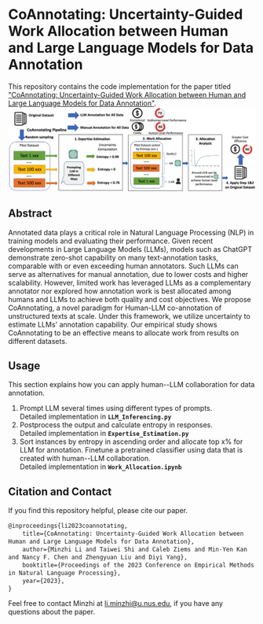 # CoAnnotating: Uncertainty-Guided Work Allocation between Human and Large Language Models for Data Annotation
This repository contains the code implementation for the paper titled ["CoAnnotating: Uncertainty-Guided Work Allocation between Human and Large Language Models for Data Annotation"](https://arxiv.org/abs/2310.15638v1).
<img src="img/pipeline2.png">

## Abstract
Annotated data plays a critical role in Natural Language Processing (NLP) in training models and evaluating their performance. Given recent developments in Large Language Models (LLMs), models such as ChatGPT demonstrate zero-shot capability on many text-annotation tasks, comparable with or even exceeding human annotators. Such LLMs can serve as alternatives for manual annotation, due to lower costs and higher scalability. However, limited work has leveraged LLMs as a complementary annotator nor explored how annotation work is best allocated among humans and LLMs to achieve both quality and cost objectives. We propose CoAnnotating, a novel paradigm for Human-LLM co-annotation of unstructured texts at scale. Under this framework, we utilize uncertainty to estimate LLMs' annotation capability. Our empirical study shows CoAnnotating to be an effective means to allocate work from results on different datasets.

## Usage
This section explains how you can apply human--LLM collaboration for data annotation.
1. Prompt LLM several times using different types of prompts.\
Detailed implementation in **`LLM_Inferencing.py`**
2. Postprocess the output and calculate entropy in responses.\
Detailed implementation in **`Expertise_Estimation.py`**
3. Sort instances by entropy in ascending order and allocate top x% for LLM for annotation. Finetune a pretrained classifier using data that is created with human--LLM collaboration.\
Detailed implementation in **`Work_Allocation.ipynb`**

## Citation and Contact
If you find this repository helpful, please cite our paper.

```
@inproceedings{li2023coannotating,
    title={CoAnnotating: Uncertainty-Guided Work Allocation between Human and Large Language Models for Data Annotation},
    author={Minzhi Li and Taiwei Shi and Caleb Ziems and Min-Yen Kan and Nancy F. Chen and Zhengyuan Liu and Diyi Yang},
    booktitle={Proceedings of the 2023 Conference on Empirical Methods in Natural Language Processing},
    year={2023},
}
```

Feel free to contact Minzhi at li.minzhi@u.nus.edu, if you have any questions about the paper.
